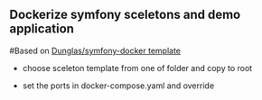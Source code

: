 Dockerize symfony sceletons and demo application
------------------------------------------------

#Based on [Dunglas/symfony-docker template](https://github.com/dunglas/symfony-docker)

* choose sceleton template from one of folder and copy to root 

* set the ports in docker-compose.yaml and override 

